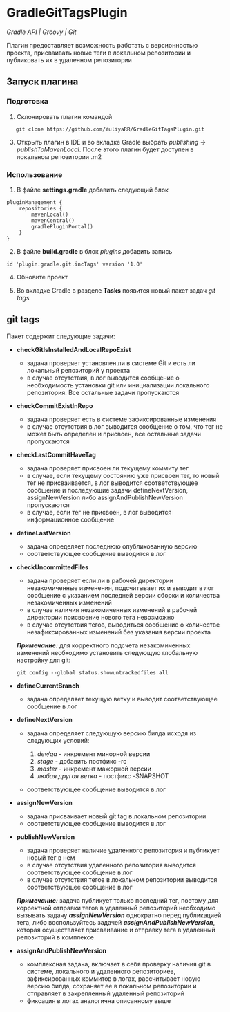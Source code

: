# GradleGitTagsPlugin
*Gradle API | Groovy | Git*

Плагин предоставляет возможность работать с версионностью проекта, присваивать новые теги в локальном репозитории и публиковать их в удаленном репозитории

## Запуск плагина

### Подготовка

1. Склонировать плагин командой
```
   git clone https://github.com/YuliyaRR/GradleGitTagsPlugin.git
```

3. Открыть плагин в IDE и во вкладке Gradle выбрать *publishing -> publishToMavenLocal*. После этого плагин будет доступен в локальном репозитории .m2

### Использование

1. В файле **settings.gradle** добавить следующий блок 
```
pluginManagement {
    repositories {
        mavenLocal()
        mavenCentral()
        gradlePluginPortal()
    }
}
```

2. В файле **build.gradle** в блок *plugins* добавить запись
```
id 'plugin.gradle.git.incTags' version '1.0'
```

4. Обновите проект

5. Во вкладке Gradle в разделе **Tasks** появится новый пакет задач *git tags* 

## git tags
Пакет содержит следующие задачи:

* **checkGitIsInstalledAndLocalRepoExist** 
	- задача проверяет установлен ли в системе Git и есть ли локальный репозиторий у проекта
	- в случае отсутствия, в лог выводится сообщение о необходимость установки git или инициализации локального репозитория. Все остальные задачи пропускаются
	
* **checkCommitExistInRepo**
	- задача проверяет есть в системе зафиксированные изменения 
	- в случае отсутствия в лог выводится сообщение о том, что тег не может быть определен и присвоен, все остальные задачи пропускаются
	
* **checkLastCommitHaveTag**
	- задача проверяет присвоен ли текущему коммиту тег
	- в случае, если текущему состоянию уже присвоен тег, то новый тег не присваивается, в лог выводится соответствующее сообщение и последующие задачи defineNextVersion, assignNewVersion либо assignAndPublishNewVersion пропускаются
 	- в случае, если тег не присвоен, в лог выводится информационное сообщение 

* **defineLastVersion**
	- задача определяет последнюю опубликованную версию
	- соответствующее сообщение выводится в лог
	
* **checkUncommittedFiles** 
	- задача проверяет если ли в рабочей директории незакомиченные изменения, подсчитывает их и выводит в лог сообщение с указанием последней версии сборки и количества незакомиченных изменений
	- в случае наличия незакомиченных изменений в рабочей директории присвоение нового тега невозможно
 	- в случае отсутствия тегов, выводиться сообщение о количестве незафиксированных изменений без указания версии проекта
	
    ***Примечание:*** для корректного подсчета незакомиченных изменений необходимо установить следующую глобальную настройку для git:
    ```
  git config --global status.showuntrackedfiles all
    ```

* **defineCurrentBranch**
	- задача определяет текущую ветку и выводит соответствующее сообщение в лог

* **defineNextVersion**
	- задача определяет следующую версию билда исходя из следующих условий:
 
		1. *dev/qa* - инкремент минорной версии
 		2. *stage* - добавить постфикс -rc
  		3.  *master* - инкремент мажорной версии
  		4.  *любая другая ветка* - постфикс -SNAPSHOT
  	   
	- соответствующее сообщение выводится в лог
	
* **assignNewVersion**
	- задача присваивает новый git tag в локальном репозитории
	- соответствующее сообщение выводится в лог
	
* **publishNewVersion**
	- задача проверяет наличие удаленного репозитория и публикует новый тег в нем
 	- в случае отсутствия удаленного репозитория выводится соответствующее сообщение в лог
  	- в случае отсутствия тегов в локальном репозитории выводится соответствующее сообщение в лог
  	  
   ***Примечание:*** задача публикует только последний тег, поэтому для корректной отправки тегов в удаленный репозиторий необходимо вызывать задачу ***assignNewVersion*** однократно перед публикацией тега, либо воспользуйтесь задачей ***assignAndPublishNewVersion***, которая осуществляет присваивание и отправку тега в удаленный репозиторий в комплексе

 * **assignAndPublishNewVersion**
   	 - комплексная задача, включает в себя проверку наличия git в системе, локального и удаленного репозиториев, зафиксированных коммитов в логах, рассчитывает новую версию билда, сохраняет ее в локальном репозитории и отправляет в закрепленный удаленный репозиторий
   	 - фиксация в логах аналогична описанному выше
